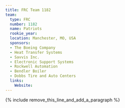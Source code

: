 ```yaml
---
title: FRC Team 1182
team:
  type: FRC
  number: 1182
  name: Patriots
  rookie_year:
  location: Manchester, MO, USA
  sponsors:
  - The Boeing Company
  - Heat Transfer Systems
  - Savvis Inc.
  - Electronic Support Systems
  - Rockwell Automation
  - Bendler Boiler
  - Dobbs Tire and Auto Centers
  links:
    Website:
---
```


{% include remove_this_line_and_add_a_paragraph %}